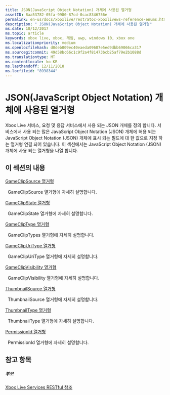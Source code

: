 ```yaml
---
title: JSON(JavaScript Object Notation) 개체에 사용된 열거형
assetID: 8aa53782-05fa-9980-87cd-0cac8346756e
permalink: en-us/docs/xboxlive/rest/atoc-xboxlivews-reference-enums.html
description: " JSON(JavaScript Object Notation) 개체에 사용된 열거형"
ms.date: 10/12/2017
ms.topic: article
keywords: xbox live, xbox, 게임, uwp, windows 10, xbox one
ms.localizationpriority: medium
ms.openlocfilehash: d0deb009ec40eaeda09687e5ed9dbb69066ca317
ms.sourcegitcommit: 49d58bc66c1c9f2a4f81473bcb25af79e2b1088d
ms.translationtype: MT
ms.contentlocale: ko-KR
ms.lasthandoff: 12/11/2018
ms.locfileid: "8938344"
---
```

# <a name="enumerations-used-in-javascript-object-notation-json-objects"></a>JSON(JavaScript Object Notation) 개체에 사용된 열거형
 
Xbox Live 서비스, 요청 및 응답 서비스에서 사용 되는 JSON 개체를 정의 합니다. 서비스에서 사용 되는 많은 JavaScript Object Notation (JSON) 개체에 허용 되는 JavaScript Object Notation (JSON) 개체에 표시 되는 필드에 대 한 값으로 지정 하는 열거형 연결 되어 있습니다. 이 섹션에서는 JavaScript Object Notation (JSON) 개체에 사용 되는 열거형을 나열 합니다. 
 
<a id="ID4EJB"></a>

 
## <a name="in-this-section"></a>이 섹션의 내용

[GameClipSource 열거형](gvr-enum-gameclipsource.md)

&nbsp;&nbsp;GameClipSource 열거형에 자세히 설명합니다. 

[GameClipState 열거형](gvr-enum-gameclipstate.md)

&nbsp;&nbsp;GameClipState 열거형에 자세히 설명합니다. 

[GameClipType 열거형](gvr-enum-gamecliptypes.md)

&nbsp;&nbsp;GameClipTypes 열거형에 자세히 설명합니다. 

[GameClipUriType 열거형](gvr-enum-gameclipuritype.md)

&nbsp;&nbsp;GameClipUriType 열거형에 자세히 설명합니다. 

[GameClipVisibility 열거형](gvr-enum-gameclipvisibility.md)

&nbsp;&nbsp;GameClipVisibility 열거형에 자세히 설명합니다. 

[ThumbnailSource 열거형](gvr-enum-thumbnailsource.md)

&nbsp;&nbsp;ThumbnailSource 열거형에 자세히 설명합니다. 

[ThumbnailType 열거형](gvr-enum-thumbnailtype.md)

&nbsp;&nbsp;ThumbnailType 열거형에 자세히 설명합니다. 

[PermissionId 열거형](privacy-enum-permissionid.md)

&nbsp;&nbsp;PermissionId 열거형에 자세히 설명합니다. 
 
<a id="ID4EGC"></a>

 
## <a name="see-also"></a>참고 항목
 
<a id="ID4EIC"></a>

 
##### <a name="parent"></a>부모 

[Xbox Live Services RESTful 참조](../atoc-xboxlivews-reference.md)

   